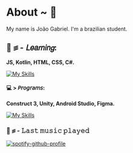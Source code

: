 # About ~ 💮
My name is João Gabriel. I'm a brazilian student.



## 📝 ꠵ - **𝘓𝘦𝘢𝘳𝘯𝘪𝘯𝘨:**
**JS, Kotlin, HTML, CSS, C#.**

[![My Skills](https://skillicons.dev/icons?i=js,kotlin,html,css,cs)](https://skillicons.dev)

#### 💻 > **𝘗𝘳𝘰𝘨𝘳𝘢𝘮𝘴:**
**Construct 3, Unity, Android Studio, Figma.**

[![My Skills](https://skillicons.dev/icons?i=unity,androidstudio,figma)](https://skillicons.dev)





### 🎵 ꠵ - **𝙻𝚊𝚜𝚝 𝚖𝚞𝚜𝚒𝚌 𝚙𝚕𝚊𝚢𝚎𝚍**

[![spotify-github-profile](https://spotify-github-profile.vercel.app/api/view?uid=wvl4sozmrqwkti57pmklcuexv&cover_image=true&theme=default&show_offline=false&background_color=121212&interchange=false&bar_color=53b14f&bar_color_cover=false)](https://github.com/kittinan/spotify-github-profile)
